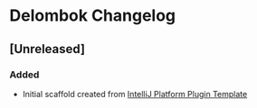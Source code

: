 <!-- Keep a Changelog guide -> https://keepachangelog.com -->

# Delombok Changelog

## [Unreleased]
### Added
- Initial scaffold created from [IntelliJ Platform Plugin Template](https://github.com/JetBrains/intellij-platform-plugin-template)
